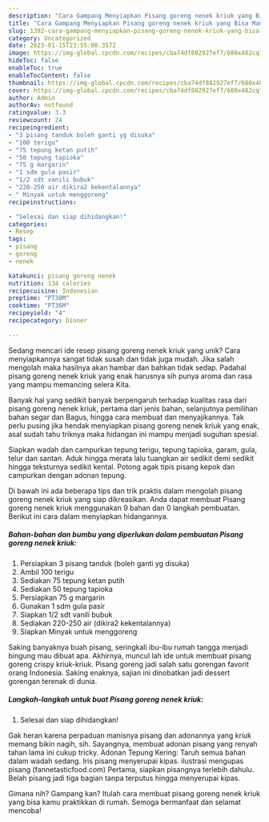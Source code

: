 ```yaml
---
description: "Cara Gampang Menyiapkan Pisang goreng nenek kriuk yang Bisa Manjain Lidah"
title: "Cara Gampang Menyiapkan Pisang goreng nenek kriuk yang Bisa Manjain Lidah"
slug: 1392-cara-gampang-menyiapkan-pisang-goreng-nenek-kriuk-yang-bisa-manjain-lidah
category: Uncategorized
date: 2023-01-15T23:55:00.357Z
image: https://img-global.cpcdn.com/recipes/cba74df882927ef7/680x482cq70/pisang-goreng-nenek-kriuk-foto-resep-utama.jpg
hideToc: false
enableToc: true
enableTocContent: false
thumbnail: https://img-global.cpcdn.com/recipes/cba74df882927ef7/680x482cq70/pisang-goreng-nenek-kriuk-foto-resep-utama.jpg
cover: https://img-global.cpcdn.com/recipes/cba74df882927ef7/680x482cq70/pisang-goreng-nenek-kriuk-foto-resep-utama.jpg
author: Admin
authorAv: notfound
ratingvalue: 3.3
reviewcount: 24
recipeingredient:
- "3 pisang tanduk boleh ganti yg disuka"
- "100 terigu"
- "75 tepung ketan putih"
- "50 tepung tapioka"
- "75 g margarin"
- "1 sdm gula pasir"
- "1/2 sdt vanili bubuk"
- "220-250 air dikira2 kekentalannya"
- " Minyak untuk menggoreng"
recipeinstructions:

- "Selesai dan siap dihidangkan!"
categories:
- Resep
tags:
- pisang
- goreng
- nenek

katakunci: pisang goreng nenek 
nutrition: 134 calories
recipecuisine: Indonesian
preptime: "PT38M"
cooktime: "PT36M"
recipeyield: "4"
recipecategory: Dinner

---
```





Sedang mencari ide resep pisang goreng nenek kriuk yang unik? Cara menyiapkannya sangat tidak susah dan tidak juga mudah. Jika salah mengolah maka hasilnya akan hambar dan bahkan tidak sedap. Padahal pisang goreng nenek kriuk yang enak harusnya sih punya aroma dan rasa yang mampu memancing selera Kita.





Banyak hal yang sedikit banyak berpengaruh terhadap kualitas rasa dari pisang goreng nenek kriuk, pertama dari jenis bahan, selanjutnya pemilihan bahan segar dan Bagus, hingga cara membuat dan menyajikannya. Tak perlu pusing jika hendak menyiapkan pisang goreng nenek kriuk yang enak,      asal sudah tahu triknya maka hidangan ini mampu menjadi suguhan spesial.














Siapkan wadah dan campurkan tepung terigu, tepung tapioka, garam, gula, telur dan santan. Aduk hingga merata lalu tuangkan air sedikit demi sedikit hingga teksturnya sedikit kental. Potong agak tipis pisang kepok dan campurkan dengan adonan tepung.






Di bawah ini ada beberapa tips dan trik praktis dalam mengolah pisang goreng nenek kriuk yang siap dikreasikan. Anda dapat membuat Pisang goreng nenek kriuk menggunakan 9 bahan dan 0 langkah pembuatan. Berikut ini cara dalam menyiapkan hidangannya.

<!--inarticleads1-->

##### Bahan-bahan dan bumbu yang diperlukan dalam pembuatan Pisang goreng nenek kriuk:

1. Persiapkan 3 pisang tanduk (boleh ganti yg disuka)
1. Ambil 100 terigu
1. Sediakan 75 tepung ketan putih
1. Sediakan 50 tepung tapioka
1. Persiapkan 75 g margarin
1. Gunakan 1 sdm gula pasir
1. Siapkan 1/2 sdt vanili bubuk
1. Sediakan 220-250 air (dikira2 kekentalannya)
1. Siapkan  Minyak untuk menggoreng


Saking banyaknya buah pisang, seringkali ibu-ibu rumah tangga menjadi bingung mau dibuat apa. Akhirnya, muncul lah ide untuk membuat pisang goreng crispy kriuk-kriuk. Pisang goreng jadi salah satu gorengan favorit orang Indonesia. Saking enaknya, sajian ini dinobatkan jadi dessert gorengan terenak di dunia. 

<!--inarticleads2-->

##### Langkah-langkah untuk buat Pisang goreng nenek kriuk:


1. Selesai dan siap dihidangkan!

Gak heran karena perpaduan manisnya pisang dan adonannya yang kriuk memang bikin nagih, sih. Sayangnya, membuat adonan pisang yang renyah tahan lama ini cukup tricky. Adonan Tepung Kering: Taruh semua bahan dalam wadah sedang. Iris pisang menyerupai kipas. ilustrasi mengupas pisang (fannetasticfood.com) Pertama, siapkan pisangnya terlebih dahulu. Belah pisang jadi tiga bagian tanpa terputus hingga menyerupai kipas. 

Gimana nih? Gampang kan? Itulah cara membuat pisang goreng nenek kriuk yang bisa kamu praktikkan di rumah. Semoga bermanfaat dan selamat mencoba!
